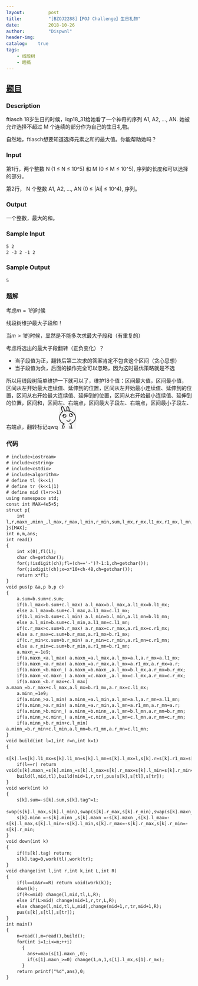 ```yaml
---
layout:         post
title:          "[BZOJ2288]【POJ Challenge】生日礼物"
date:           2018-10-26
author:         "Dispwnl"
header-img:     
catalog:    true
tags:
    - 线段树
    - 瞎搞
---
```

## [题目](https://www.lydsy.com/JudgeOnline/problem.php?id=2288)
### Description
ftiasch 18岁生日的时候，lqp18_31给她看了一个神奇的序列 A1, A2, ..., AN. 她被允许选择不超过 M 个连续的部分作为自己的生日礼物。

自然地，ftiasch想要知道选择元素之和的最大值。你能帮助她吗？

### Input
第1行，两个整数 N (1 ≤ N ≤ 10^5) 和 M (0 ≤ M ≤ 10^5), 序列的长度和可以选择的部分。

第2行， N 个整数 A1, A2, ..., AN (0 ≤ |Ai| ≤ 10^4), 序列。

### Output
 
一个整数，最大的和。

### Sample Input
```
5 2 
2 -3 2 -1 2
```
### Sample Output
```
5
```
### 题解
考虑$m=1$的时候

线段树维护最大子段和！

当$m>1$的时候，显然是不能多次求最大子段和（有重复的）

考虑将选出的最大子段翻转（正负变化）？

- 当子段值为正，翻转后第二次求的答案肯定不包含这个区间（贪心思想）
- 当子段值为负，后面的操作完全可以忽略，因为这时最优策略就是不选

所以用线段树简单维护一下就可以了，维护$18$个值：区间最大值，区间最小值，区间从左开始最大连续值、延伸到的位置，区间从左开始最小连续值、延伸到的位置，区间从右开始最大连续值、延伸到的位置，区间从右开始最小连续值、延伸到的位置，区间和，区间左、右端点，区间最大子段左、右端点，区间最小子段左、右端点，翻转标记qwq
![](/img/avatar-hux-home.jpg)

### 代码
```
# include<iostream>
# include<cstring>
# include<cstdio>
# include<algorithm>
# define tl (k<<1)
# define tr (k<<1|1)
# define mid (l+r>>1)
using namespace std;
const int MAX=4e5+5;
struct p{
    int l,r,maxn_,minn_,l_max,r_max,l_min,r_min,sum,l_mx,r_mx,l1_mx,r1_mx,l_mn,r_mn,l1_mn,r1_mn,tag;
}s[MAX];
int n,m,ans;
int read()
{
    int x(0),fl(1);
    char ch=getchar();
    for(;!isdigit(ch);fl=(ch=='-')?-1:1,ch=getchar());
    for(;isdigit(ch);x=x*10+ch-48,ch=getchar());
    return x*fl;
}
void pus(p &a,p b,p c)
{
    a.sum=b.sum+c.sum;
    if(b.l_max>b.sum+c.l_max) a.l_max=b.l_max,a.l1_mx=b.l1_mx;
    else a.l_max=b.sum+c.l_max,a.l1_mx=c.l1_mx;
    if(b.l_min<b.sum+c.l_min) a.l_min=b.l_min,a.l1_mn=b.l1_mn;
    else a.l_min=b.sum+c.l_min,a.l1_mn=c.l1_mn;
    if(c.r_max>c.sum+b.r_max) a.r_max=c.r_max,a.r1_mx=c.r1_mx;
    else a.r_max=c.sum+b.r_max,a.r1_mx=b.r1_mx;
    if(c.r_min<c.sum+b.r_min) a.r_min=c.r_min,a.r1_mn=c.r1_mn;
    else a.r_min=c.sum+b.r_min,a.r1_mn=b.r1_mn;
    a.maxn_=-1e9;
    if(a.maxn_<a.l_max) a.maxn_=a.l_max,a.l_mx=a.l,a.r_mx=a.l1_mx;
    if(a.maxn_<a.r_max) a.maxn_=a.r_max,a.l_mx=a.r1_mx,a.r_mx=a.r;
    if(a.maxn_<b.maxn_) a.maxn_=b.maxn_,a.l_mx=b.l_mx,a.r_mx=b.r_mx;
    if(a.maxn_<c.maxn_) a.maxn_=c.maxn_,a.l_mx=c.l_mx,a.r_mx=c.r_mx;
    if(a.maxn_<b.r_max+c.l_max) a.maxn_=b.r_max+c.l_max,a.l_mx=b.r1_mx,a.r_mx=c.l1_mx;
    a.minn_=1e9;
    if(a.minn_>a.l_min) a.minn_=a.l_min,a.l_mn=a.l,a.r_mn=a.l1_mn;
    if(a.minn_>a.r_min) a.minn_=a.r_min,a.l_mn=a.r1_mn,a.r_mn=a.r;
    if(a.minn_>b.minn_) a.minn_=b.minn_,a.l_mn=b.l_mn,a.r_mn=b.r_mn;
    if(a.minn_>c.minn_) a.minn_=c.minn_,a.l_mn=c.l_mn,a.r_mn=c.r_mn;
    if(a.minn_>b.r_min+c.l_min) a.minn_=b.r_min+c.l_min,a.l_mn=b.r1_mn,a.r_mn=c.l1_mn;
}
void build(int l=1,int r=n,int k=1)
{
    s[k].l=s[k].l1_mx=s[k].l1_mn=s[k].l_mn=s[k].l_mx=l,s[k].r=s[k].r1_mx=s[k].r1_mn=s[k].r_mn=s[k].r_mx=r;
    if(l==r) return void(s[k].maxn_=s[k].minn_=s[k].l_max=s[k].r_max=s[k].l_min=s[k].r_min=s[k].sum=read());
    build(l,mid,tl),build(mid+1,r,tr),pus(s[k],s[tl],s[tr]);
}
void work(int k)
{
    s[k].sum=-s[k].sum,s[k].tag^=1;
    swap(s[k].l_max,s[k].l_min),swap(s[k].r_max,s[k].r_min),swap(s[k].maxn_,s[k].minn_),swap(s[k].l_mx,s[k].l_mn),swap(s[k].r_mx,s[k].r_mn),swap(s[k].r1_mx,s[k].r1_mn),swap(s[k].l1_mx,s[k].l1_mn);
    s[k].minn_=-s[k].minn_,s[k].maxn_=-s[k].maxn_,s[k].l_max=-s[k].l_max,s[k].l_min=-s[k].l_min,s[k].r_max=-s[k].r_max,s[k].r_min=-s[k].r_min;
}
void down(int k)
{
    if(!s[k].tag) return;
    s[k].tag=0,work(tl),work(tr);
}
void change(int l,int r,int k,int L,int R)
{
    if(l==L&&r==R) return void(work(k));
    down(k);
    if(R<=mid) change(l,mid,tl,L,R);
    else if(L>mid) change(mid+1,r,tr,L,R);
    else change(l,mid,tl,L,mid),change(mid+1,r,tr,mid+1,R);
    pus(s[k],s[tl],s[tr]);
}
int main()
{
    n=read(),m=read(),build();
    for(int i=1;i<=m;++i)
      {
        ans+=max(s[1].maxn_,0);
        if(s[1].maxn_>=0) change(1,n,1,s[1].l_mx,s[1].r_mx);
      }
    return printf("%d",ans),0;
}
```
